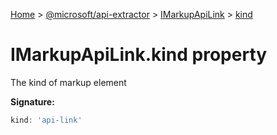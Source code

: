 [Home](./index) &gt; [@microsoft/api-extractor](api-extractor.md) &gt; [IMarkupApiLink](api-extractor.imarkupapilink.md) &gt; [kind](api-extractor.imarkupapilink.kind.md)

# IMarkupApiLink.kind property

The kind of markup element

**Signature:**
```javascript
kind: 'api-link'
```
